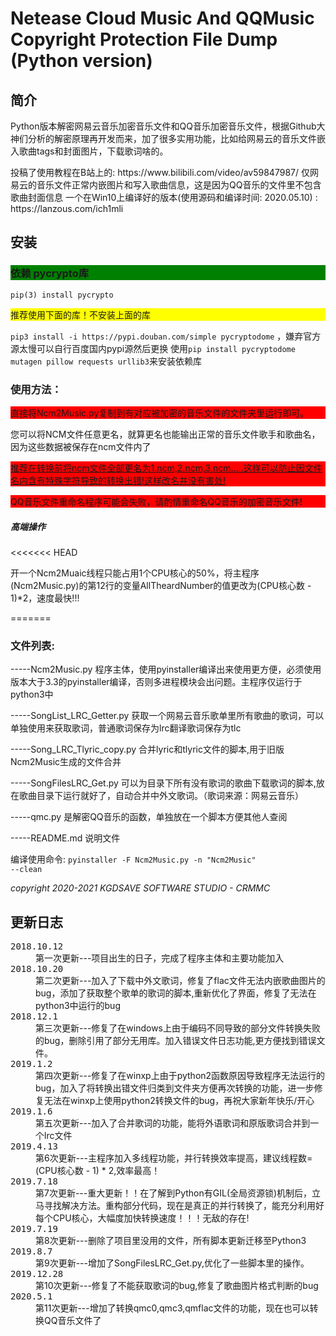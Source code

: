 <h1>Netease Cloud Music And QQMusic Copyright Protection File Dump (Python version)</h1>

<h2>简介</h2>


<p>Python版本解密网易云音乐加密音乐文件和QQ音乐加密音乐文件，根据Github大神们分析的解密原理再开发而来，加了很多实用功能，比如给网易云的音乐文件嵌入歌曲tags和封面图片，下载歌词啥的。</p>
<p5>投稿了使用教程在B站上的: <p5>
https://www.bilibili.com/video/av59847987/
<p6>仅网易云的音乐文件正常内嵌图片和写入歌曲信息，这是因为QQ音乐的文件里不包含歌曲封面信息</p6>
一个在Win10上编译好的版本(使用源码和编译时间: 2020.05.10) : https://lanzous.com/ich1mli
<h2>安装</h2>
<h3 style="background-color:green">依赖 pycrypto库</h3>

<code>pip(3) install pycrypto</code>
<p style="background-color:yellow">推荐使用下面的库！不安装上面的库</p>
<code>pip3 install -i https://pypi.douban.com/simple pycryptodome</code>
，嫌弃官方源太慢可以自行百度国内pypi源然后更换
使用<code>pip install pycryptodome mutagen pillow requests urllib3</code>来安装依赖库

<h3>使用方法：</h3>
<p style="background-color:red">直接将Ncm2Music.py复制到有对应被加密的音乐文件的文件夹里运行即可。</p>
您可以将NCM文件任意更名，就算更名也能输出正常的音乐文件歌手和歌曲名，因为这些数据被保存在ncm文件内了
<p style="background-color:red"><u>推荐在转换前将ncm文件全部更名为1.ncm,2.ncm,3.ncm.....这样可以防止因文件名内含有特殊字符导致的转换出错!这样改名并没有害处!</u></p>
<p style="background-color:red"> QQ音乐文件重命名程序可能会失败，请酌情重命名QQ音乐的加密音乐文件!</p>
<h5>高端操作</h5>
<<<<<<< HEAD
<p>开一个Ncm2Muaic线程只能占用1个CPU核心的50%，将主程序(Ncm2Music.py)的第12行的变量AllTheardNumber的值更改为(CPU核心数 - 1)*2，速度最快!!!</p>
=======


<h3>文件列表:</h3>
<p>-----Ncm2Music.py 程序主体，使用pyinstaller编译出来使用更方便，必须使用版本大于3.3的pyinstaller编译，否则多进程模块会出问题。主程序仅运行于python3中</p>
<p>-----SongList_LRC_Getter.py 获取一个网易云音乐歌单里所有歌曲的歌词，可以单独使用来获取歌词，普通歌词保存为lrc翻译歌词保存为tlc</p>
<p>-----Song_LRC_Tlyric_copy.py 合并lyric和tlyric文件的脚本,用于旧版Ncm2Music生成的文件合并</p>
<p>-----SongFilesLRC_Get.py 可以为目录下所有没有歌词的歌曲下载歌词的脚本,放在歌曲目录下运行就好了，自动合并中外文歌词。（歌词来源：网易云音乐）</p>
<p>-----qmc.py 是解密QQ音乐的函数，单独放在一个脚本方便其他人查阅</p>
<p>-----README.md 说明文件</p>

编译使用命令:
<code>pyinstaller -F Ncm2Music.py -n "Ncm2Music" --clean</code>


<em>copyright 2020-2021 KGDSAVE SOFTWARE STUDIO - CRMMC</em> 

<h2>更新日志</h2>
<dl>
  <dt><kbd>2018.10.12</kbd></dt>
    <dd>第一次更新---项目出生的日子，完成了程序主体和主要功能加入</dd>
  <dt><kbd>2018.10.20</kbd></dt>
    <dd>第二次更新---加入了下载中外文歌词，修复了flac文件无法内嵌歌曲图片的bug，添加了获取整个歌单的歌词的脚本,重新优化了界面，修复了无法在python3中运行的bug</dd>
  <dt><kbd>2018.12.1</kbd></dt>
    <dd>第三次更新---修复了在windows上由于编码不同导致的部分文件转换失败的bug，删除引用了部分无用库。加入错误文件日志功能,更方便找到错误文件。</dd>
  <dt><kbd>2019.1.2</kbd></dt>
    <dd>第四次更新---修复了在winxp上由于python2函数原因导致程序无法运行的bug，加入了将转换出错文件归类到文件夹方便再次转换的功能，进一步修复无法在winxp上使用python2转换文件的bug，再祝大家新年快乐/开心</dd>
  <dt><kbd>2019.1.6</kbd></dt>
    <dd>第五次更新---加入了合并歌词的功能，能将外语歌词和原版歌词合并到一个lrc文件</dd>
  <dt><kbd>2019.4.13</kbd></dt>
    <dd>第6次更新---主程序加入多线程功能，并行转换效率提高，建议线程数=(CPU核心数 - 1) * 2,效率最高！</dd>
  <dt><kbd>2019.7.18</kbd></dt>
    <dd>第7次更新---重大更新！！在了解到Python有GIL(全局资源锁)机制后，立马寻找解决方法。重构部分代码，现在是真正的并行转换了，能充分利用好每个CPU核心，大幅度加快转换速度！！！无敌的存在!</dd>
  <dt><kbd>2019.7.19</kbd></dt>
    <dd>第8次更新---删除了项目里没用的文件，所有脚本更新迁移至Python3</dd>
  <dt><kbd>2019.8.7</kbd></dt>
    <dd>第9次更新---增加了SongFilesLRC_Get.py,优化了一些脚本里的操作。</dd>
  <dt><kbd>2019.12.28</kbd></dt>
    <dd>第10次更新---修复了不能获取歌词的bug,修复了歌曲图片格式判断的bug</dd>
  <dt><kbd>2020.5.1</kbd></dt>
    <dd>第11次更新---增加了转换qmc0,qmc3,qmflac文件的功能，现在也可以转换QQ音乐文件了</dd>
</dl>